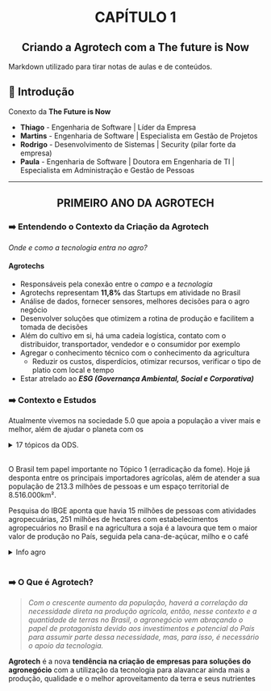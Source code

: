 <h1 align=center>CAPÍTULO 1</h1>
<h2 align=center>Criando a Agrotech com a The future is Now</h2>

Markdown utilizado para tirar notas de aulas e de conteúdos.

## 📌 Introdução

Conexto da **The Future is Now**

- **Thiago** - Engenharia de Software | Líder da Empresa
- **Martins** - Engenharia de Software | Especialista em Gestão de Projetos
- **Rodrigo** - Desenvolvimento de Sistemas | Security (pilar forte da empresa)
- **Paula** - Engenharia de Software | Doutora em Engenharia de TI | Especialista em Administração e Gestão de Pessoas

---

<h2 align=center> PRIMEIRO ANO DA AGROTECH</h2>

### ➡️ Entendendo o Contexto da Criação da Agrotech

*Onde e como a tecnologia entra no agro?*

#### **Agrotechs**

- Responsáveis pela conexão entre o *campo* e a *tecnologia*
- Agrotechs representam **11,8%** das Startups em atividade no Brasil
- Análise de dados, fornecer sensores, melhores decisões para o agro negócio
- Desenvolver soluções que otimizem a rotina de produção e facilitem a tomada de decisões
- Além do cultivo em si, há uma cadeia logística, contato com o distribuidor, transportador, vendedor e o consumidor por exemplo
- Agregar o conhecimento técnico com o conhecimento da agricultura
  - Reduzir os custos, disperdícios, otimizar recursos, verificar o tipo de platio com local e tempo
- Estar atrelado ao ***ESG (Governança Ambiental, Social e Corporativa)***

### ➡️ Contexto e Estudos

Atualmente vivemos na sociedade 5.0 que apoia a população a viver mais e melhor, além de ajudar o planeta com os
<details close>
    <summary>17 tópicos da ODS.</summary>

    1. Erradicação da pobreza
    2. Fome zero e agricultura sustentável
    3. Saúde e bem-estar
    4. Educação de qualidade
    5. Igualdade de gênero
    6. Água potável e saneamento
    7. Energia limpa e acessível
    8. Trabalho descente e crescimento econômico
    9. Insústria, inovação e infraestrutura
    10. Redução das desigualdades
    11. Cidade e comunidades sustentáveis
    12. Consumo e produção responsáveis
    13. Ação contra mudança global do clima
    14. Vida na água
    15. Vida Terrestre
    16. Paz, justiça e instituições eficazes
    17. Parcerias e meios de implementação
</details>

<br>

O Brasil tem papel importante no Tópico 1 (erradicação da fome). Hoje já desponta entre os principais importadores agrícolas, além de atender a sua população de 213.3 milhões de pessoas e um espaço territorial de 8.516.000km².

Pesquisa do IBGE aponta que havia 15 milhões de pessoas com atividades agropecuárias, 251 milhões de hectares com estabelecimentos agropecuários no Brasil e na agricultura a soja é a lavoura que tem o maior valor de produção no País, seguida pela cana-de-açúcar, milho e o café

<details close>
    <summary>Info agro</summary>

    1. Agricultura
      Soja é a lavoura com maior valor de produção, seguida da cana-de-açúcar, milho e café

    2. Pecuária
      Galináceos são o maior rebanho em número de cabeças do Brasil, seguido dos bovinos e suínos

    3. Produtores Rurais
      15 milhões de pessoas estão ocupadas com atividades agropecuárias

    4. Estabelecimentos Rurais
      351 milhões de hectares é a área de estabelecimentos agropecuários no Brasil

</details>

<br>

### ➡️ O Que é Agrotech?

>*Com o crescente aumento da população, haverá a correlação da necessidade direta na produção agrícola, então, nesse contexto e a quantidade de terras no Brasil, o agronegócio vem abraçando o papel de protagonista devido aos investimentos e potencial do País para assumir parte dessa necessidade, mas, para isso, é necessário o apoio da tecnologia.*

**Agrotech** é a nova **tendência na criação de empresas para soluções do agronegócio** com a utilização da tecnologia para alavancar ainda mais a produção, qualidade e o melhor aproveitamento da terra e seus nutrientes